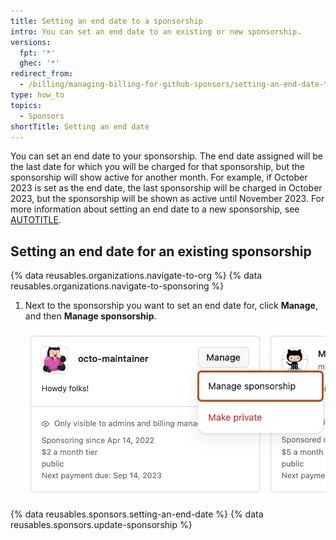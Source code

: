 ```yaml
---
title: Setting an end date to a sponsorship
intro: You can set an end date to an existing or new sponsorship.
versions:
  fpt: '*'
  ghec: '*'
redirect_from:
  - /billing/managing-billing-for-github-sponsors/setting-an-end-date-to-a-sponsorship
type: how_to
topics:
  - Sponsors
shortTitle: Setting an end date
---
```


You can set an end date to your sponsorship. The end date assigned will be the last date for which you will be charged for that sponsorship, but the sponsorship will show active for another month. For example, if October 2023 is set as the end date, the last sponsorship will be charged in October 2023, but the sponsorship will be shown as active until November 2023. For more information about setting an end date to a new sponsorship, see [AUTOTITLE](/sponsors/sponsoring-open-source-contributors/sponsoring-an-open-source-contributor).

## Setting an end date for an existing sponsorship

{% data reusables.organizations.navigate-to-org %}
{% data reusables.organizations.navigate-to-sponsoring %}
1. Next to the sponsorship you want to set an end date for, click **Manage**, and then **Manage sponsorship**.

   ![Screenshot of a sponsorship. The "Manage" dropdown menu is expanded and "Manage sponsorship" is outlined in dark orange.](/assets/images/help/sponsors/manage-sponsorship.png)

{% data reusables.sponsors.setting-an-end-date %}
{% data reusables.sponsors.update-sponsorship %}
